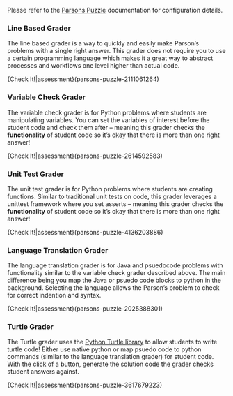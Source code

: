 Please refer to the [Parsons Puzzle](https://docs.codio.com/instructors/authoring/assessments/parsons-puzzle.html) documentation for configuration details.

### Line Based Grader
The line based grader is a way to quickly and easily make Parson’s problems with a single right answer. This grader does not require you to use a certain programming language which makes it a great way to abstract processes and workflows one level higher than actual code.

{Check It!|assessment}(parsons-puzzle-2111061264)

### Variable Check Grader
The variable check grader is for Python problems where students are manipulating variables. You can set the variables of interest before the student code and check them after – meaning this grader checks the **functionality** of student code so it’s okay that there is more than one right answer!

{Check It!|assessment}(parsons-puzzle-2614592583)

### Unit Test Grader
The unit test grader is for Python problems where students are creating functions. Similar to traditional unit tests on code, this grader leverages a unittest framework where you set asserts – meaning this grader checks the **functionality** of student code so it’s okay that there is more than one right answer!

{Check It!|assessment}(parsons-puzzle-4136203886)

### Language Translation Grader
The language translation grader is for Java and psuedocode problems with functionality similar to the variable check grader described above. The main difference being you map the Java or psuedo code blocks to python in the background. Selecting the language allows the Parson’s problem to check for correct indention and syntax.

{Check It!|assessment}(parsons-puzzle-2025388301)

### Turtle Grader
The Turtle grader uses the [Python Turtle library](https://docs.python.org/3.3/library/turtle.html) to allow students to write turtle code! Either use native python or map psuedo code to python commands (similar to the language translation grader) for student code. With the click of a button, generate the solution code the grader checks student answers against.

{Check It!|assessment}(parsons-puzzle-3617679223)
